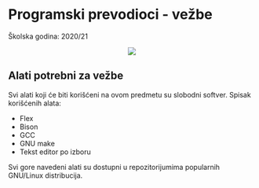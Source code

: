 # Programski prevodioci - vežbe 
Školska godina: 2020/21

<p align="center">
<img src="https://binarymove.com/wp-content/uploads/2018/12/c-compiling.png">
</p>

<h2>Alati potrebni za vežbe</h2>
  Svi alati koji će biti korišćeni na ovom predmetu su slobodni softver.
  Spisak korišćenih alata:
   <ul>
    <li>Flex</li>
    <li>Bison</li>
    <li>GCC</li>
    <li>GNU make</li>
    <li>Tekst editor po izboru</li>
   </ul>
Svi gore navedeni alati su dostupni u repozitorijumima popularnih GNU/Linux distribucija.
